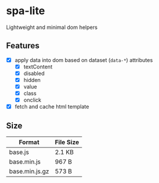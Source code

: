 # spa-lite

Lightweight and minimal dom helpers

## Features

- [x] apply data into dom based on dataset (`data-*`) attributes
  - [x] textContent
  - [x] disabled
  - [x] hidden
  - [x] value
  - [x] class
  - [x] onclick
- [x] fetch and cache html template

## Size

| Format         | File Size |
| -------------- | --------- |
| base.js        | 2.1 KB    |
| base.min.js    | 967 B     |
| base.min.js.gz | 573 B     |
